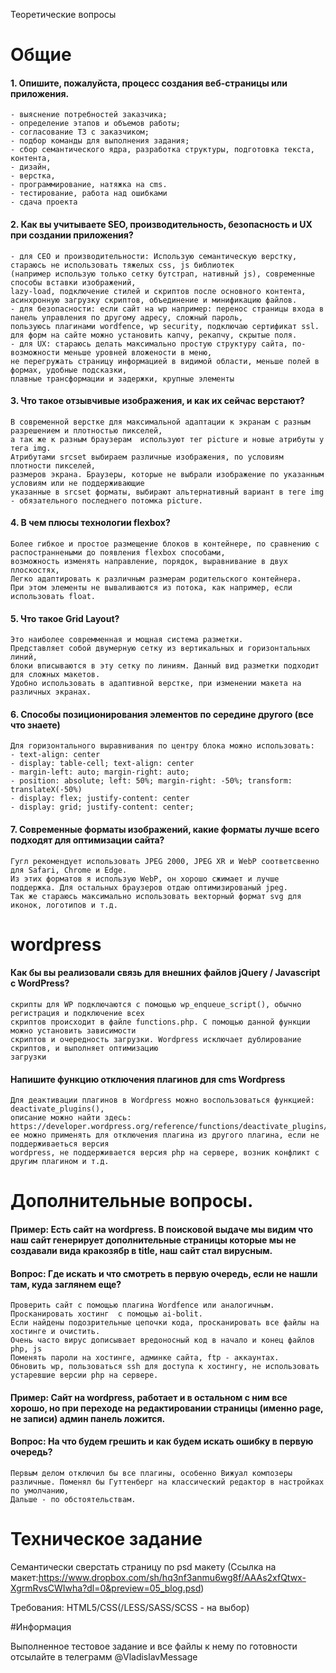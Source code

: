 Теоретические вопросы

# Общие

#### 1. Опишите, пожалуйста, процесс создания веб-страницы или приложения.
    - выяснение потребностей заказчика;
    - определение этапов и объемов работы;
    - согласование ТЗ с заказчиком;
    - подбор команды для выполнения задания;
    - сбор семантического ядра, разработка структуры, подготовка текста, контента,
    - дизайн,
    - верстка,
    - программирование, натяжка на cms.
    - тестирование, работа над ошибками
    - сдача проекта

#### 2. Как вы учитываете SEO, производительность, безопасность и UX при создании приложения?
    - для СЕО и производительности: Использую семантическую верстку, стараюсь не использовать тяжелых css, js библиотек 
    (например использую только сетку бутстрап, нативный js), современные способы вставки изображений, 
    lazy-load, подключение стилей и скриптов после основного контента, асинхронную загрузку скриптов, объединение и минификацию файлов.
    - для безопасности: если сайт на wp например: перенос страницы входа в панель управления по другому адресу, сложный пароль,
    пользуюсь плагинами wordfence, wp security, подключаю сертификат ssl. для форм на сайте можно установить капчу, рекапчу, скрытые поля.
    - для UX: стараюсь делать максимально простую структуру сайта, по-возможности меньше уровней вложености в меню, 
    не перегружать страницу информацией в видимой области, меньше полей в формах, удобные подсказки, 
    плавные трансформации и задержки, крупные элементы
     

#### 3. Что такое отзывчивые изображения, и как их сейчас верстают?

    В современной верстке для максимальной адаптации к экранам с разным разрешением и плотностью пикселей,
    а так же к разным браузерам  используют тег picture и новые атрибуты у тега img. 
    Атрибутами srcset выбираем различные изображения, по условиям плотности пикселей,
    размеров экрана. Браузеры, которые не выбрали изображение по указанным условиям или не поддерживающие
    указанные в srcset форматы, выбирают альтернативный вариант в теге img - обязательного последнего потомка picture.  
    
#### 4. В чем плюсы технологии flexbox?
    Более гибкое и простое размещение блоков в контейнере, по сравнению с распостраннеными до появления flexbox способами,
    возможность изменять направление, порядок, выравнивание в двух плоскостях, 
    Легко адаптировать к различным размерам родительского контейнера.
    При этом элементы не вываливаются из потока, как например, если использовать float. 

#### 5. Что такое Grid Layout?

    Это наиболее совремменная и мощная система разметки. 
    Представляет собой двумерную сетку из вертикальных и горизонтальных линий, 
    блоки вписываются в эту сетку по линиям. Данный вид разметки подходит для сложных макетов.
    Удобно использовать в адаптивной верстке, при изменении макета на различных экранах.
    

#### 6. Способы позиционирования элементов по середине другого (все что знаете)
    Для горизонтального выравнивания по центру блока можно использовать:
    - text-align: center 
    - display: table-cell; text-align: center
    - margin-left: auto; margin-right: auto;
    - position: absolute; left: 50%; margin-right: -50%; transform: translateX(-50%)
    - display: flex; justify-content: center
    - display: grid; justify-content: center;

#### 7. Современные форматы изображений, какие форматы лучше всего подходят для оптимизации сайта?
    Гугл рекомендует использовать JPEG 2000, JPEG XR и WebP соответсвенно для Safari, Chrome и Edge. 
    Из этих форматов я использую WebP, он хорошо сжимает и лучше поддержка. Для остальных браузеров отдаю оптимизированый jpeg.
    Так же стараюсь максимально использовать векторный формат svg для иконок, логотипов и т.д. 
	


# wordpress

#### Как бы вы реализовали связь для внешних файлов jQuery / Javascript с WordPress?
    скрипты для WP подключаются с помощью wp_enqueue_script(), обычно регистрация и подключение всех
    скриптов происходит в файле functions.php. С помощью данной функции можно установить зависимости
    скриптов и очередность загрузки. Wordpress исключает дублирование скриптов, и выполняет оптимизацию
    загрузки
    
    
#### Напишите функцию отключения плагинов для cms Wordpress
    Для деактивации плагинов в Wordpress можно воспользоваться функцией: deactivate_plugins(),
    описание можно найти здесь: https://developer.wordpress.org/reference/functions/deactivate_plugins/
    ее можно применять для отключения плагина из другого плагина, если не поддерживаеться версия 
    wordpress, не поддерживается версия php на сервере, возник конфликт с другим плагином и т.д.
    

# Дополнительные вопросы.

#### Пример: Есть сайт на wordpress. В поисковой выдаче мы видим что наш сайт генерирует дополнительные страницы которые мы не создавали вида кракозябр в title, наш сайт стал вирусным. 
#### Вопрос: Где искать и что смотреть в первую очередь, если не нашли там, куда заглянем еще? 
    Проверить сайт с помощью плагина Wordfence или аналогичным. Просканировать хостинг  с помощью ai-bolit.
    Если найдены подозрительные цепочки кода, просканировать все файлы на хостинге и очистить.
    Очень часто вирус дописывает вредоносный код в начало и конец файлов php, js
    Поменять пароли на хостинге, админке сайта, ftp - аккаунтах. 
    Обновить wp, пользоваться ssh для доступа к хостингу, не использовать устаревшие версии php на сервере.
    
#### Пример: Сайт на wordpress, работает и в остальном с ним все хорошо, но при переходе на редактировании страницы (именно page, не записи) админ панель ложится. 
#### Вопрос: На что будем грешить и как будем искать ошибку в первую очередь?
    Первым делом отключил бы все плагины, особенно Вижуал композеры различные. Поменял бы Гуттенберг на классический редактор в настройках по умолчанию, 
    Дальше - по обстоятельствам.


# Техническое задание 

Семантически сверстать страницу по psd макету 
(Ссылка на макет:https://www.dropbox.com/sh/hq3nf3anmu6wg8f/AAAs2xfQtwx-XgrmRvsCWIwha?dl=0&preview=05_blog.psd)

Требования: HTML5/CSS(/LESS/SASS/SCSS - на выбор)

#Информация

Выполненное тестовое задание и все файлы к нему по готовности отсылайте в телеграмм @VladislavMessage 

